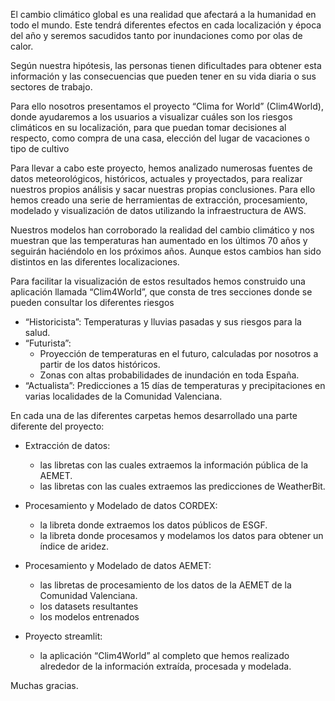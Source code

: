 El cambio climático global es una realidad que afectará a la humanidad en todo el mundo. Este tendrá diferentes efectos en cada localización y época del año y seremos sacudidos tanto por inundaciones como por olas de calor.

Según nuestra hipótesis, las personas tienen dificultades para obtener esta información y las consecuencias que pueden tener en su vida diaria o sus sectores de trabajo.

Para ello nosotros presentamos el proyecto “Clima for World” (Clim4World), donde ayudaremos a los usuarios a visualizar cuáles son los riesgos climáticos en su localización, para que puedan tomar decisiones al respecto, como compra de una casa, elección del lugar de vacaciones o tipo de cultivo

Para llevar a cabo este proyecto, hemos analizado numerosas fuentes de datos meteorológicos, históricos, actuales y proyectados, para realizar nuestros propios análisis y sacar nuestras propias conclusiones. Para ello hemos creado una serie de herramientas de extracción, procesamiento, modelado y visualización de datos utilizando la infraestructura de AWS.

Nuestros modelos han corroborado la realidad del cambio climático y nos muestran que las temperaturas han aumentado en los últimos 70 años y seguirán haciéndolo en los próximos años. Aunque estos cambios han sido distintos en las diferentes localizaciones.

Para facilitar la visualización de estos resultados hemos construido una aplicación llamada “Clim4World”, que consta de tres secciones donde se pueden consultar los diferentes riesgos
  - “Historicista”: Temperaturas y lluvias pasadas y sus riesgos para la salud.
  - “Futurista”:
      - Proyección de temperaturas en el futuro, calculadas por nosotros a partir de los datos históricos.
      - Zonas con altas probabilidades de inundación en toda España.
  - “Actualista”: Predicciones a 15 días de temperaturas y precipitaciones en varias localidades de la Comunidad Valenciana.

En cada una de las diferentes carpetas hemos desarrollado una parte diferente del proyecto:
  - Extracción de datos:
      - las libretas con las cuales extraemos la información pública de la AEMET.
      - las libretas con las cuales extraemos las predicciones de WeatherBit.
  - Procesamiento y Modelado de datos CORDEX:
      - la libreta donde extraemos los datos públicos de ESGF.
      - la libreta donde procesamos y modelamos los datos para obtener un índice de aridez.
  - Procesamiento y Modelado de datos AEMET:
      - las libretas de procesamiento de los datos de la AEMET de la Comunidad Valenciana.
      - los datasets resultantes
      - los modelos entrenados
  
  - Proyecto streamlit:
      - la aplicación “Clim4World” al completo que hemos realizado alrededor de la información extraída, procesada y modelada.

Muchas gracias.
    


